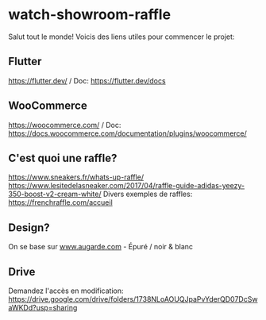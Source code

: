 # watch-showroom-raffle

Salut tout le monde!
Voicis des liens utiles pour commencer le projet:

## Flutter
https://flutter.dev/ / Doc: https://flutter.dev/docs

## WooCommerce
https://woocommerce.com/ / Doc: https://docs.woocommerce.com/documentation/plugins/woocommerce/

## C'est quoi une raffle?
https://www.sneakers.fr/whats-up-raffle/
https://www.lesitedelasneaker.com/2017/04/raffle-guide-adidas-yeezy-350-boost-v2-cream-white/
Divers exemples de raffles: https://frenchraffle.com/accueil

## Design?
On se base sur www.augarde.com - Épuré / noir & blanc

## Drive
Demandez l'accès en modification:
https://drive.google.com/drive/folders/1738NLoAOUQJpaPvYderQD07DcSwaWKDd?usp=sharing
